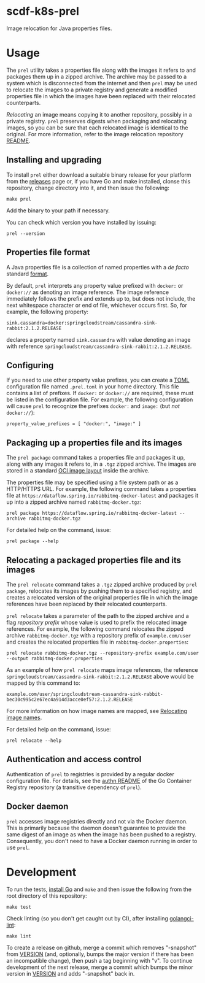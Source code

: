 # scdf-k8s-prel
Image relocation for Java properties files.

# Usage

The `prel` utility takes a properties file along with the images it refers to and packages them up in a zipped archive.
The archive may be passed to a system which is disconnected from the internet and then `prel` may be used to relocate
the images to a private registry and generate a modified properties file in which the images have been replaced with their
relocated counterparts.

_Relocating_ an image means copying it to another repository, possibly in a private registry. `prel` preserves digests when
packaging and relocating images, so you can be sure that each relocated image is identical to the original.
For more information, refer to the image relocation repository [README](https://github.com/pivotal/image-relocation#what-is-image-relocation).

## Installing and upgrading

To install `prel` either download a suitable binary release for your platform from the
[releases](https://github.com/pivotal/scdf-k8s-prel/releases) page or, if you have Go and make installed, clonse this repository,
change directory into it, and then issue the following:
```
make prel
```
Add the binary to your path if necessary.

You can check which version you have installed by issuing:
```
prel --version
```

## Properties file format

A Java properties file is a collection of named properties with a _de facto_ standard [format](https://en.wikipedia.org/wiki/.properties).

By default, `prel` interprets any property value prefixed with `docker:` or `docker://` as denoting an image reference. The image reference
immediately follows the prefix and extends up to, but does not include, the next whitespace character or end of file, whichever occurs first.
So, for example, the following property:
```
sink.cassandra=docker:springcloudstream/cassandra-sink-rabbit:2.1.2.RELEASE
```
declares a property named `sink.cassandra` with value denoting an image with reference `springcloudstream/cassandra-sink-rabbit:2.1.2.RELEASE`.

## Configuring

If you need to use other property value prefixes, you can create a [TOML](https://toml.io) configuration file named `.prel.toml` in your home directory.
This file contains a list of prefixes. If `docker:` or `docker://` are required, these must be listed in the configuration file.
For example, the following configuration will cause `prel` to recognize the prefixes `docker:` and `image:` (but _not_ `docker://`):
```
property_value_prefixes = [ "docker:", "image:" ]
```

## Packaging up a properties file and its images

The `prel package` command takes a properties file and packages it up, along with any images it refers to, in a `.tgz` zipped archive.
The images are stored in a standard [OCI image layout](https://github.com/opencontainers/image-spec/blob/master/image-layout.md) inside the archive.

The properties file may be specified using a file system path or as a HTTP/HTTPS URL. For example, the following command takes a
properties file at `https://dataflow.spring.io/rabbitmq-docker-latest` and packages it up into a zipped archive named `rabbitmq-docker.tgz`:
```
prel package https://dataflow.spring.io/rabbitmq-docker-latest --archive rabbitmq-docker.tgz
```

For detailed help on the command, issue:
```
prel package --help
```

## Relocating a packaged properties file and its images

The `prel relocate` command takes a `.tgz` zipped archive produced by `prel package`, relocates its images by pushing them to a
specified registry, and creates a relocated version of the original properties file in which the image references have been replaced by their
relocated counterparts.

`prel relocate` takes a parameter of the path to the zipped archive and a flag _repository prefix_ whose value is used to prefix the
relocated image references. For example, the following command relocates the zipped archive `rabbitmq-docker.tgz` with a repository prefix of
`example.com/user` and creates the relocated properties file in `rabbitmq-docker.properties`:
```
prel relocate rabbitmq-docker.tgz --repository-prefix example.com/user --output rabbitmq-docker.properties
```

As an example of how `prel relocate` maps image references, the reference `springcloudstream/cassandra-sink-rabbit:2.1.2.RELEASE` above
would be mapped by this command to:
```
example.com/user/springcloudstream-cassandra-sink-rabbit-bec30c995c2e67ec4a914d3acce0ef57:2.1.2.RELEASE
```

For more information on how image names are mapped, see [Relocating image names](https://github.com/pivotal/image-relocation#relocating-image-names).

For detailed help on the command, issue:
```
prel relocate --help
```

## Authentication and access control

Authentication of `prel` to registries is provided by a regular docker configuration file. For details, see the
[authn README](https://github.com/google/go-containerregistry/blob/master/pkg/authn/README.md) of the Go Container Registry repository (a transitive
dependency of `prel`).

## Docker daemon

`prel` accesses image registries directly and not via the Docker daemon. This is primarily because the daemon doesn't guarantee to provide the 
same digest of an image as when the image has been pushed to a registry. Consequently, you don't need to have a Docker daemon running in order to use `prel`.

# Development

To run the tests, [install Go](https://golang.org/doc/install) and `make` and then issue the following from the root directory of this repository:
```
make test
```

Check linting (so you don't get caught out by CI), after installing [golangci-lint](https://golangci-lint.run/):
```
make lint
```

To create a release on github, merge a commit which removes "-snapshot" from [VERSION](VERSION) (and, optionally,
bumps the major version if there has been an incompatible change), then push a tag beginning with "v".
To continue development of the next release, merge a commit which bumps the minor version in [VERSION](VERSION) and adds
"-snapshot" back in.
